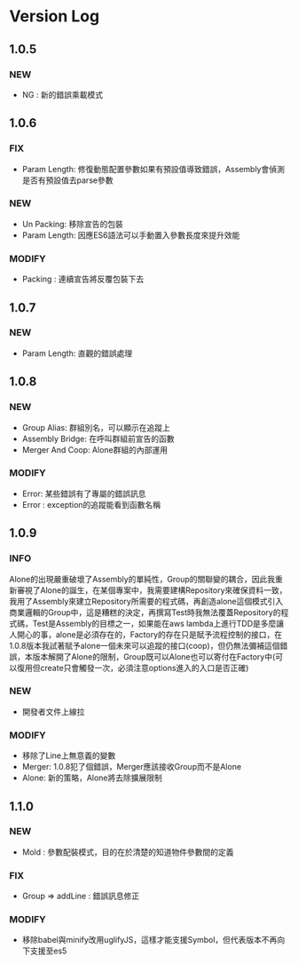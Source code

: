 # Version Log

## 1.0.5

### NEW

* NG : 新的錯誤乘載模式

## 1.0.6

### FIX

* Param Length: 修復動態配置參數如果有預設值導致錯誤，Assembly會偵測是否有預設值去parse參數

### NEW

* Un Packing: 移除宣告的包裝
* Param Length: 因應ES6語法可以手動置入參數長度來提升效能

### MODIFY

* Packing : 連續宣告將反覆包裝下去

## 1.0.7

### NEW

* Param Length: 直觀的錯誤處理

## 1.0.8

### NEW

* Group Alias: 群組別名，可以顯示在追蹤上
* Assembly Bridge: 在呼叫群組前宣告的函數
* Merger And Coop: Alone群組的內部運用

### MODIFY

* Error: 某些錯誤有了專屬的錯誤訊息
* Error : exception的追蹤能看到函數名稱

## 1.0.9

### INFO

Alone的出現嚴重破壞了Assembly的單純性，Group的關聯變的耦合，因此我重新審視了Alone的誕生，在某個專案中，我需要建構Repository來確保資料一致，我用了Assembly來建立Repository所需要的程式碼，再創造alone這個模式引入商業邏輯的Group中，這是糟糕的決定，再撰寫Test時我無法覆蓋Repository的程式碼，Test是Assembly的目標之一，如果能在aws lambda上進行TDD是多麼讓人開心的事，alone是必須存在的，Factory的存在只是賦予流程控制的接口，在1.0.8版本我試著賦予alone一個未來可以追蹤的接口(coop)，但仍無法彌補這個錯誤，本版本解開了Alone的限制，Group既可以Alone也可以寄付在Factory中(可以復用但create只會觸發一次，必須注意options進入的入口是否正確)

### NEW

* 開發者文件上線拉

### MODIFY

* 移除了Line上無意義的變數
* Merger: 1.0.8犯了個錯誤，Merger應該接收Group而不是Alone
* Alone: 新的策略，Alone將去除擴展限制

## 1.1.0

### NEW

* Mold : 參數配裝模式，目的在於清楚的知道物件參數間的定義

### FIX

* Group => addLine : 錯誤訊息修正

### MODIFY

* 移除babel與minify改用uglifyJS，這樣才能支援Symbol，但代表版本不再向下支援至es5
